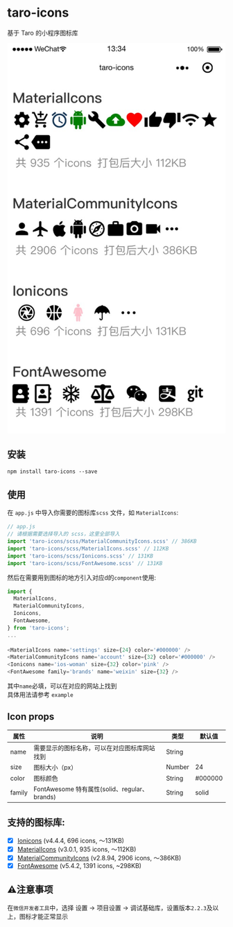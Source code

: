 # taro-icons
基于 Taro 的小程序图标库

![example](screenshots/example.jpg)

## 安装
```shell
npm install taro-icons --save
```
## 使用
在 `app.js` 中导入你需要的图标库`scss` 文件，如 `MaterialIcons`:
```js
// app.js
// 请根据需要选择导入的 scss，这里全部导入
import 'taro-icons/scss/MaterialCommunityIcons.scss' // 386KB
import 'taro-icons/scss/MaterialIcons.scss' // 112KB
import 'taro-icons/scss/Ionicons.scss' // 131KB
import 'taro-icons/scss/FontAwesome.scss' // 131KB
```

然后在需要用到图标的地方引入对应d的`component`使用:
```js
import {
  MaterialIcons,
  MaterialCommunityIcons,
  Ionicons,
  FontAwesome,
} from 'taro-icons';
...

<MaterialIcons name='settings' size={24} color='#000000' />
<MaterialCommunityIcons name='account' size={32} color='#000000' />
<Ionicons name='ios-woman' size={32} color='pink' />
<FontAwesome family='brands' name='weixin' size={32} />
```
其中`name`必填，可以在对应的网站上找到  
具体用法请参考 `example`

## Icon props
| 属性 | 说明 | 类型 | 默认值 |
| ------ | ------ | ------ | ------ |
| name | 需要显示的图标名称，可以在对应图标库网站找到 | String |  |
| size | 图标大小（px） | Number | 24 |
| color | 图标颜色 | String | #000000 |
| family | FontAwesome 特有属性(solid、regular、brands) | String | solid |


## 支持的图标库:
- [x] [Ionicons](https://ionicons.com/) (v4.4.4, 696 icons,  ～131KB)
- [x] [MaterialIcons](https://material.io/tools/icons/) (v3.0.1, 935 icons, ～112KB)
- [x] [MaterialCommunityIcons](https://materialdesignicons.com/)  (v2.8.94, 2906 icons, ～386KB)
- [x] [FontAwesome](https://fontawesome.com/) (v5.4.2, 1391 icons, ~298KB)

## ⚠️注意事项
在`微信开发者工具`中，选择 设置 -> 项目设置 -> 调试基础库，设置版本`2.2.3`及以上，图标才能正常显示
